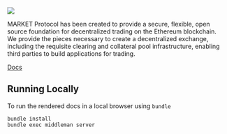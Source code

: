 <img src="https://github.com/MARKETProtocol/dApp/blob/master/src/img/MARKETProtocol-Light.png?raw=true" align="middle">

MARKET Protocol has been created to provide a secure, flexible, open source foundation for decentralized trading on the Ethereum blockchain.  We provide the pieces necessary to create a decentralized exchange, including the requisite clearing and collateral pool infrastructure, enabling third parties to build applications for trading. 

[Docs](http://docs.marketprotocol.io/) 

## Running Locally

To run the rendered docs in a local browser using `bundle`

```shell
bundle install
bundle exec middleman server
```

